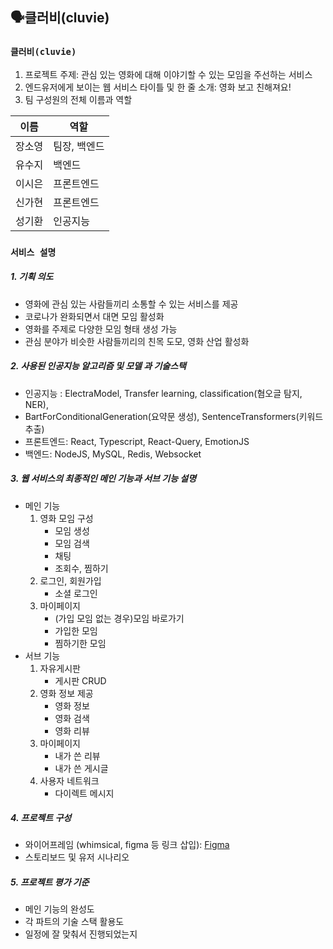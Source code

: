 ## 🗣️클러비(cluvie)

### **`클러비(cluvie)`**

1. 프로젝트 주제: 관심 있는 영화에 대해 이야기할 수 있는 모임을 주선하는 서비스
2. 엔드유저에게 보이는 웹 서비스 타이틀 및 한 줄 소개: 영화 보고 친해져요!
3. 팀 구성원의 전체 이름과 역할

| 이름 | 역할 |
| ------ | ------ |
| 장소영 | 팀장, 백엔드 |
| 유수지 | 백엔드 |
| 이시은 | 프론트엔드 |
| 신가현 | 프론트엔드 |
| 성기환 | 인공지능 |


### **`서비스 설명`**

##### 1. 기획 의도
- 영화에 관심 있는 사람들끼리 소통할 수 있는 서비스를 제공
- 코로나가 완화되면서 대면 모임 활성화
- 영화를 주제로 다양한 모임 형태 생성 가능
- 관심 분야가 비슷한 사람들끼리의 친목 도모, 영화 산업 활성화

##### 2. 사용된 인공지능 알고리즘 및 모델 과 기술스택
- 인공지능 : ElectraModel, Transfer learning, classification(혐오글 탐지, NER), 
- BartForConditionalGeneration(요약문 생성), SentenceTransformers(키워드 추출)
- 프론트엔드: React, Typescript, React-Query, EmotionJS
- 백엔드: NodeJS, MySQL, Redis, Websocket

##### 3. 웹 서비스의 최종적인 메인 기능과 서브 기능 설명
- 메인 기능
   1. 영화 모임 구성
       - 모임 생성
       - 모임 검색
       - 채팅
       - 조회수, 찜하기
   2. 로그인, 회원가입
       - 소셜 로그인
   3. 마이페이지
       - (가입 모임 없는 경우)모임 바로가기
       - 가입한 모임
       - 찜하기한 모임
- 서브 기능
   1. 자유게시판
       - 게시판 CRUD
   2. 영화 정보 제공
       - 영화 정보
       - 영화 검색
       - 영화 리뷰
   3. 마이페이지
       - 내가 쓴 리뷰
       - 내가 쓴 게시글
   4. 사용자 네트워크
       - 다이렉트 메시지

##### 4. 프로젝트 구성
- 와이어프레임 (whimsical, figma 등 링크 삽입): [Figma](https://www.figma.com/file/lBGeWRcJnkiAPIFfQIxaWM/3%EC%B0%A8%ED%94%84%EB%A1%9C%EC%A0%9D%ED%8A%B8_%EC%99%80%EC%9D%B4%EC%96%B4%ED%94%84%EB%A0%88%EC%9E%84?node-id=0%3A1)
- 스토리보드 및 유저 시나리오

##### 5. 프로젝트 평가 기준
- 메인 기능의 완성도
- 각 파트의 기술 스택 활용도
- 일정에 잘 맞춰서 진행되었는지
